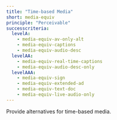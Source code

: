 ```yaml
---
title: "Time-based Media"
short: media-equiv
principle: "Perceivable"
successcriteria:
  levelA:
    - media-equiv-av-only-alt
    - media-equiv-captions
    - media-equiv-audio-desc
  levelAA:
    - media-equiv-real-time-captions
    - media-equiv-audio-desc-only
  levelAAA:
    - media-equiv-sign
    - media-equiv-extended-ad
    - media-equiv-text-doc
    - media-equiv-live-audio-only
---
```

Provide alternatives for time-based media.
